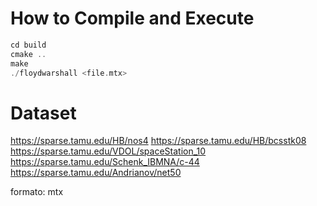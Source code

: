 # How to Compile and Execute #

```cpp
cd build
cmake ..
make
./floydwarshall <file.mtx>
```

# Dataset #

https://sparse.tamu.edu/HB/nos4
https://sparse.tamu.edu/HB/bcsstk08
https://sparse.tamu.edu/VDOL/spaceStation_10
https://sparse.tamu.edu/Schenk_IBMNA/c-44
https://sparse.tamu.edu/Andrianov/net50

formato: mtx
